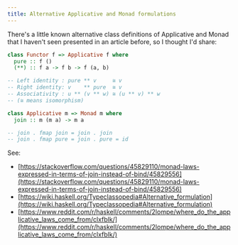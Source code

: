 ```yaml
---
title: Alternative Applicative and Monad formulations
---
```


There's a little known alternative class definitions of Applicative and Monad that I haven't seen presented in an article before, so I thought I'd share:

```haskell
class Functor f => Applicative f where
  pure :: f ()
  (**) :: f a -> f b -> f (a, b)

-- Left identity : pure ** v     ≅ v
-- Right identity: v    ** pure  ≅ v
-- Associativity : u ** (v ** w) ≅ (u ** v) ** w
-- (≅ means isomorphism)

class Applicative m => Monad m where
  join :: m (m a) -> m a

-- join . fmap join = join . join
-- join . fmap pure = join . pure = id
```

See:

- [https://stackoverflow.com/questions/45829110/monad-laws-expressed-in-terms-of-join-instead-of-bind/45829556](https://stackoverflow.com/questions/45829110/monad-laws-expressed-in-terms-of-join-instead-of-bind/45829556)
- [https://wiki.haskell.org/Typeclassopedia#Alternative_formulation](https://wiki.haskell.org/Typeclassopedia#Alternative_formulation)
- [https://www.reddit.com/r/haskell/comments/2lompe/where_do_the_applicative_laws_come_from/clxfblk/](https://www.reddit.com/r/haskell/comments/2lompe/where_do_the_applicative_laws_come_from/clxfblk/)